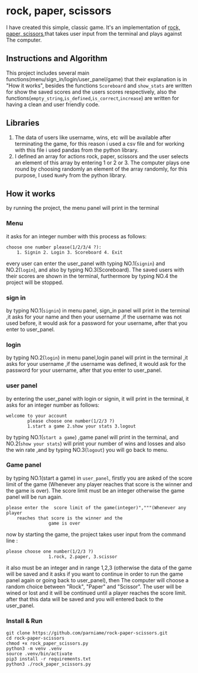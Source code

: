 # rock, paper, scissors
I have created this simple, classic game.
It's an implementation of [rock, paper, scissors](https://en.wikipedia.org/wiki/Rock_paper_scissors),that takes user input from the terminal and plays against The computer.  

## Instructions and Algorithm
This project includes several main functions(menu/sign_in/login/user_panel/game) that their explanation is in "How it works", besides the functions `Scoreboard` and `show_stats` are written for show the saved scores and the users scores respectively, also the functions(`empty_string`,`is_defined`,`is_correct`,`increase`) are written for having a clean and user friendly code.  

## Libraries
1. The data of users like username, wins, etc will be available after terminating the game, for this reason i used a csv file and for working with this file i used pandas from the python library.  
2. I defined an array for actions rock, paper, scissors and the user selects an element of this array by entering 1 or 2 or 3. The computer plays one round by choosing randomly an element of the array randomly, for this purpose, I used `NumPy` from the python library. 

## How it works
by running the project, the menu panel will print in the terminal 

### Menu
it asks for an integer number with this process as follows:
```
choose one number please(1/2/3/4 ?):
    1. Signin 2. Login 3. Scoreboard 4. Exit
```
every user can enter the user_panel with typing NO.1(`signin`) and NO.2(`login`), and also by typing NO.3(Scoreboard). The saved users with their scores are shown in the terminal, furthermore by typing NO.4 the project will be stopped.

### sign in
by typing NO.1(`signin`) in menu panel, sign_in panel will print in the terminal ,it asks for your name and then your username ,if the username was not used before, it would ask for a password for your username, after that you  enter to  user_panel.

### login
by typing NO.2(`login`) in menu panel,login panel will print in the terminal ,it asks for your username ,if the username was defined, it would ask for the password for your username, after that you enter to  user_panel.

### user panel
by entering the user_panel with login or signin, it will print in the terminal, it asks for an integer number as follows:

```
welcome to your account 
        please choose one number(1/2/3 ?)
        1.start a game 2.show your stats 3.logout 
```
by typing NO.1(`start a game`) ,game panel will print in the terminal, and NO.2(`show your stats`) will print your number of wins and losses and also the win rate ,and by typing NO.3(`logout`) you will go back to menu.

### Game panel
by typing NO.1(start a game) in `user_panel`, firstly you are asked of the score limit of the game
(Whenever any player reaches that score is the winner and the game is over). The score limit must be an integer otherwise the game panel will be run again.

```
please enter the  score limit of the game(integer)","""(Whenever any player 
    reaches that score is the winner and the
                game is over
```
now by starting the game, the project takes user input from the command line :
```
please choose one number(1/2/3 ?)
                1.rock, 2.paper, 3.scissor
```
it also must be an integer and in range 1,2,3 (otherwise the data of the game will be saved and it asks if you want to continue in order to run the game panel again or going back to user_panel), then The computer will choose a random choice between "Rock", "Paper" and "Scissor". The user will be wined or lost and it will be continued until a player reaches the score limit. after that this data will be saved and you will entered back to the user_panel.

### Install & Run
```
git clone https://github.com/parniame/rock-paper-scissors.git
cd rock-paper-scissors
chmod +x rock_paper_scissors.py
python3 -m venv .venv
source .venv/bin/activate
pip3 install -r requirements.txt
python3 ./rock_paper_scissors.py
```
